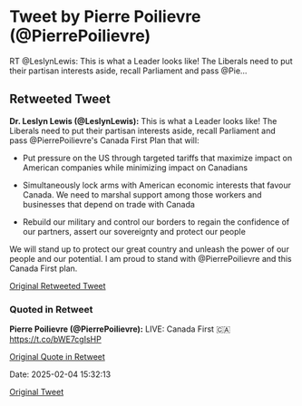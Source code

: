 # Tweet by Pierre Poilievre (@PierrePoilievre)

RT @LeslynLewis: This is what a Leader looks like! The Liberals need to put their partisan interests aside, recall Parliament and pass @Pie…

## Retweeted Tweet

**Dr. Leslyn Lewis (@LeslynLewis):** This is what a Leader looks like! The Liberals need to put their partisan interests aside, recall Parliament and pass @PierrePoilievre's Canada First Plan that will: 

- Put pressure on the US through targeted tariffs that maximize impact on American companies while minimizing impact on Canadians 

- Simultaneously lock arms with American economic interests that favour Canada. We need to marshal support among those workers and businesses that depend on trade with Canada 

- Rebuild our military and control our borders to regain the confidence of our partners, assert our sovereignty and protect our people 

We will stand up to protect our great country and unleash the power of our people and our potential. I am proud to stand with @PierrePoilievre  and this Canada First plan.

[Original Retweeted Tweet](https://x.com/LeslynLewis/status/1886461342581973424)

### Quoted in Retweet

**Pierre Poilievre (@PierrePoilievre):** LIVE: Canada First 🇨🇦 https://t.co/bWE7cgIsHP

[Original Quote in Retweet](https://x.com/PierrePoilievre/status/1886086133286928415)

Date: 2025-02-04 15:32:13

[Original Tweet](https://x.com/PierrePoilievre/status/1886799930863259925)
